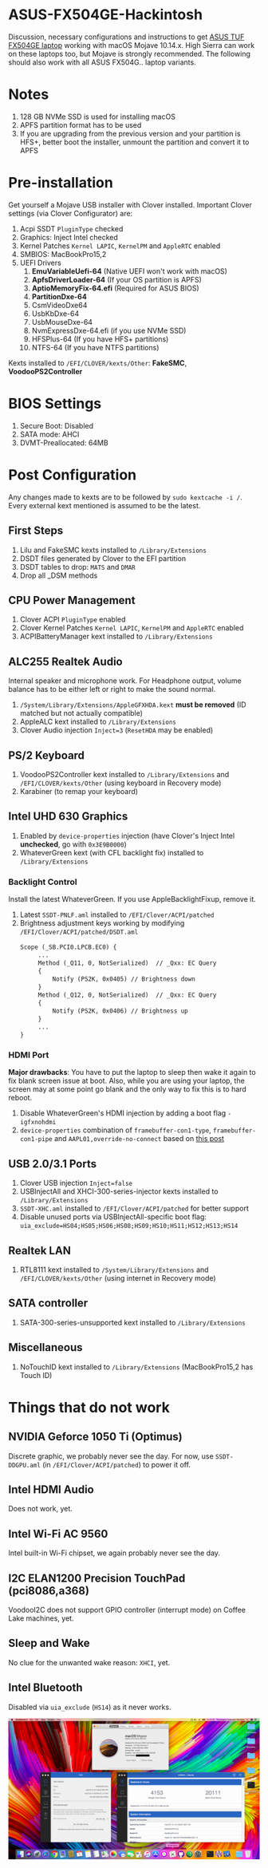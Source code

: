 # ASUS-FX504GE-Hackintosh
Discussion, necessary configurations and instructions to get [ASUS TUF FX504GE laptop](https://www.ultrabookreview.com/19725-asus-tuf-fx504ge-review/) working with macOS Mojave 10.14.x. High Sierra can work on these laptops too, but Mojave is strongly recommended. The following should also work with all ASUS FX504G.. laptop variants.

# Notes
1. 128 GB NVMe SSD is used for installing macOS
2. APFS partition format has to be used
3. If you are upgrading from the previous version and your partition is HFS+, better boot the installer, unmount the partition and convert it to APFS

# Pre-installation
Get yourself a Mojave USB installer with Clover installed. Important Clover settings (via Clover Configurator) are:
1. Acpi SSDT `PluginType` checked
2. Graphics: Inject Intel checked
3. Kernel Patches `Kernel LAPIC`, `KernelPM` and `AppleRTC` enabled
4. SMBIOS: MacBookPro15,2
5. UEFI Drivers
    1. **EmuVariableUefi-64** (Native UEFI won't work with macOS)
    1. **ApfsDriverLoader-64** (If your OS partition is APFS)
    1. **AptioMemoryFix-64.efi** (Required for ASUS BIOS)
    1. **PartitionDxe-64**
    1. CsmVideoDxe64
    1. UsbKbDxe-64
    1. UsbMouseDxe-64
    1. NvmExpressDxe-64.efi (if you use NVMe SSD)
    1. HFSPlus-64 (If you have HFS+ partitions)
    1. NTFS-64 (If you have NTFS partitions)
 
Kexts installed to `/EFI/CLOVER/kexts/Other`: **FakeSMC**, **VoodooPS2Controller**

# BIOS Settings
1. Secure Boot: Disabled
2. SATA mode: AHCI
3. DVMT-Preallocated: 64MB

# Post Configuration
Any changes made to kexts are to be followed by `sudo kextcache -i /`.
Every external kext mentioned is assumed to be the latest.
## First Steps
1. Lilu and FakeSMC kexts installed to `/Library/Extensions`
2. DSDT files generated by Clover to the EFI partition
3. DSDT tables to drop: `MATS` and `DMAR`
4. Drop all _DSM methods
## CPU Power Management
1. Clover ACPI `PluginType` enabled
2. Clover Kernel Patches `Kernel LAPIC`, `KernelPM` and `AppleRTC` enabled
3. ACPIBatteryManager kext installed to `/Library/Extensions`
## ALC255 Realtek Audio
Internal speaker and microphone work. For Headphone output, volume balance has to be either left or right to make the sound normal.
1. `/System/Library/Extensions/AppleGFXHDA.kext` **must be removed** (ID matched but not actually compatible)
2. AppleALC kext installed to `/Library/Extensions`
3. Clover Audio injection `Inject=3` (`ResetHDA` may be enabled)
## PS/2 Keyboard
1. VoodooPS2Controller kext installed to `/Library/Extensions` and `/EFI/CLOVER/kexts/Other` (using keyboard in Recovery mode)
2. Karabiner (to remap your keyboard)
## Intel UHD 630 Graphics
1. Enabled by `device-properties` injection (have Clover's Inject Intel **unchecked**, go with `0x3E9B0000`)
2. WhateverGreen kext (with CFL backlight fix) installed to `/Library/Extensions`
### Backlight Control
Install the latest WhateverGreen. If you use AppleBacklightFixup, remove it.
1. Latest `SSDT-PNLF.aml` installed to `/EFI/Clover/ACPI/patched`
2. Brightness adjustment keys working by modifying `/EFI/Clover/ACPI/patched/DSDT.aml`
   ```
   Scope (_SB.PCI0.LPCB.EC0) {
        ...
        Method (_Q11, 0, NotSerialized)  // _Qxx: EC Query
        {
            Notify (PS2K, 0x0405) // Brightness down
        }
        Method (_Q12, 0, NotSerialized)  // _Qxx: EC Query
        {
            Notify (PS2K, 0x0406) // Brightness up
        }
        ...
   }
   ```
### HDMI Port
**Major drawbacks**: You have to put the laptop to sleep then wake it again to fix blank screen issue at boot. Also, while you are using your laptop, the screen may at some point go blank and the only way to fix this is to hard reboot.
1. Disable WhateverGreen's HDMI injection by adding a boot flag `-igfxnohdmi`
2. `device-properties` combination of `framebuffer-con1-type`, `framebuffer-con1-pipe` and `AAPL01,override-no-connect` based on [this post](https://www.tonymacx86.com/threads/uhd-630-no-hdmi-audio.265490/page-2#post-1858289)
## USB 2.0/3.1 Ports
1. Clover USB injection `Inject=false`
2. USBInjectAll and XHCI-300-series-injector kexts installed to `/Library/Extensions`
3. `SSDT-XHC.aml` installed to `/EFI/Clover/ACPI/patched` for better support
4. Disable unused ports via USBInjectAll-specific boot flag: `uia_exclude=HS04;HS05;HS06;HS08;HS09;HS10;HS11;HS12;HS13;HS14`
## Realtek LAN
1. RTL8111 kext installed to `/System/Library/Extensions` and `/EFI/CLOVER/kexts/Other` (using internet in Recovery mode)
## SATA controller
1. SATA-300-series-unsupported kext installed to `/Library/Extensions`
## Miscellaneous
1. NoTouchID kext installed to `/Library/Extensions` (MacBookPro15,2 has Touch ID)

# Things that do not work
## NVIDIA Geforce 1050 Ti (Optimus)
Discrete graphic, we probably never see the day. For now, use `SSDT-DDGPU.aml` (in `/EFI/Clover/ACPI/patched`) to power it off.
## Intel HDMI Audio
Does not work, yet.
## Intel Wi-Fi AC 9560
Intel built-in Wi-Fi chipset, we again probably never see the day.
## I2C ELAN1200 Precision TouchPad (pci8086,a368)
VoodooI2C does not support GPIO controller (interrupt mode) on Coffee Lake machines, yet.
## Sleep and Wake
No clue for the unwanted wake reason: `XHCI`, yet.
## Intel Bluetooth
Disabled via `uia_exclude` (`HS14`) as it never works.

![Screenshot](FX504GE-SS.png?raw=true)
